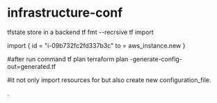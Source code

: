# infrastructure-conf
tfstate store in a backend
tf fmt --recrsive
tf import 


import {
  id = "i-09b732fc2fd337b3c"
  to = aws_instance.new
}



#after run command tf plan 
terraform plan -generate-config-out=generated.tf

#it not only import resources for but also create new configuration_file.

.
